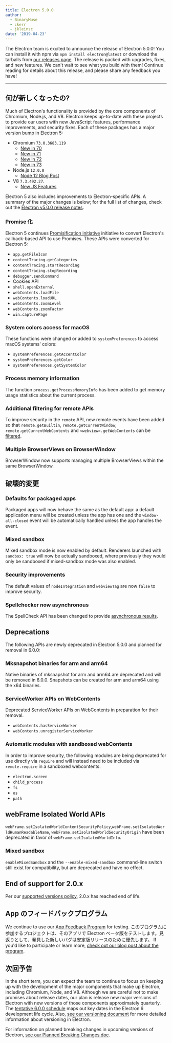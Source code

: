```yaml
---
title: Electron 5.0.0
author:
  - BinaryMuse
  - ckerr
  - jkleinsc
date: '2019-04-23'
---
```


The Electron team is excited to announce the release of Electron 5.0.0! You can install it with npm via `npm install electron@latest` or download the tarballs from [our releases page](https://github.com/electron/electron/releases/tag/v5.0.0). The release is packed with upgrades, fixes, and new features. We can't wait to see what you build with them! Continue reading for details about this release, and please share any feedback you have!

---

## 何が新しくなったの?

Much of Electron's functionality is provided by the core components of Chromium, Node.js, and V8. Electron keeps up-to-date with these projects to provide our users with new JavaScript features, performance improvements, and security fixes. Each of these packages has a major version bump in Electron 5:

- Chromium `73.0.3683.119`
  - [New in 70](https://developers.google.com/web/updates/2018/10/nic70)
  - [New in 71](https://developers.google.com/web/updates/2018/12/nic71)
  - [New in 72](https://developers.google.com/web/updates/2019/01/nic72)
  - [New in 73](https://developers.google.com/web/updates/2019/03/nic73)
- Node.js `12.0.0`
  - [Node 12 Blog Post](https://nodejs.org/en/blog/release/v12.0.0/)
- V8 `7.3.492.27`.
  - [New JS Features](https://twitter.com/mathias/status/1120700101637353473)

Electron 5 also includes improvements to Electron-specific APIs. A summary of the major changes is below; for the full list of changes, check out the [Electron v5.0.0 release notes](https://github.com/electron/electron/releases/tag/v5.0.0).

### Promise 化

Electron 5 continues [Promisification initiative](https://github.com/electron/electron/blob/5-0-x/docs/api/promisification.md) initiative to convert Electron's callback-based API to use Promises. These APIs were converted for Electron 5:
* `app.getFileIcon`
* `contentTracing.getCategories`
* `contentTracing.startRecording`
* `contentTracing.stopRecording`
* `debugger.sendCommand`
* Cookies API
* `shell.openExternal`
* `webContents.loadFile`
* `webContents.loadURL`
* `webContents.zoomLevel`
* `webContents.zoomFactor`
* `win.capturePage`

### System colors access for macOS

These functions were changed or added to `systemPreferences` to access macOS systems' colors:
* `systemPreferences.getAccentColor`
* `systemPreferences.getColor`
* `systemPreferences.getSystemColor`

### Process memory information

The function `process.getProcessMemoryInfo` has been added to get memory usage statistics about the current process.

### Additional filtering for remote APIs

To improve security in the `remote` API, new remote events have been added so that `remote.getBuiltin`, `remote.getCurrentWindow`, `remote.getCurrentWebContents` and `<webview>.getWebContents` can be [filtered](https://github.com/electron/electron/blob/master/docs/tutorial/security.md#13-disable-or-limit-creation-of-new-windows).

### Multiple BrowserViews on BrowserWindow

BrowserWindow now supports managing multiple BrowserViews within the same BrowserWindow.

## 破壊的変更

### Defaults for packaged apps

Packaged apps will now behave the same as the default app: a default application menu will be created unless the app has one and the `window-all-closed` event will be automatically handled unless the app handles the event.

### Mixed sandbox

Mixed sandbox mode is now enabled by default. Renderers launched with `sandbox: true` will now be actually sandboxed, where previously they would only be sandboxed if mixed-sandbox mode was also enabled.

### Security improvements
The default values of `nodeIntegration` and `webviewTag` are now `false` to improve security.

### Spellchecker now asynchronous

The SpellCheck API has been changed to provide [asynchronous results](https://github.com/electron/electron/blob/5-0-x/docs/api/web-frame.md#webframesetspellcheckproviderlanguage-provider).

## Deprecations

The following APIs are newly deprecated in Electron 5.0.0 and planned for removal in 6.0.0:

### Mksnapshot binaries for arm and arm64
Native binaries of mksnapshot for arm and arm64 are deprecated and will be removed in 6.0.0. Snapshots can be created for arm and arm64 using the x64 binaries.

### ServiceWorker APIs on WebContents
Deprecated ServiceWorker APIs on WebContents in preparation for their removal.
* `webContents.hasServiceWorker`
* `webContents.unregisterServiceWorker`

### Automatic modules with sandboxed webContents
In order to improve security, the following modules are being deprecated for use directly via `require` and will instead need to be included via `remote.require` in a sandboxed webcontents:
* `electron.screen`
* `child_process`
* `fs`
* `os`
* `path`

## webFrame Isolated World APIs
`webFrame.setIsolatedWorldContentSecurityPolicy`,`webFrame.setIsolatedWorldHumanReadableName`, `webFrame.setIsolatedWorldSecurityOrigin` have been deprecated in favor of `webFrame.setIsolatedWorldInfo`.

### Mixed sandbox
`enableMixedSandbox` and the `--enable-mixed-sandbox` command-line switch still exist for compatibility, but are deprecated and have no effect.

## End of support for 2.0.x

Per our [supported versions policy](https://electronjs.org/docs/tutorial/support#supported-versions), 2.0.x has reached end of life.

## App のフィードバックプログラム

We continue to use our [App Feedback Program](https://electronjs.org/blog/app-feedback-program) for testing. このプログラムに参加するプロジェクトは、そのアプリで Electron ベータ版をテストします。見返りとして、発見した新しいバグは安定版リリースのために優先します。 If you'd like to participate or learn more, [check out our blog post about the program](https://electronjs.org/blog/app-feedback-program).

## 次回予告

In the short term, you can expect the team to continue to focus on keeping up with the development of the major components that make up Electron, including Chromium, Node, and V8. Although we are careful not to make promises about release dates, our plan is release new major versions of Electron with new versions of those components approximately quarterly. The [tentative 6.0.0 schedule](https://electronjs.org/docs/tutorial/electron-timelines#600-release-schedule) maps out key dates in the Electron 6 development life cycle. Also, [see our versioning document](https://electronjs.org/docs/tutorial/electron-versioning) for more detailed information about versioning in Electron.

For information on planned breaking changes in upcoming versions of Electron, [see our Planned Breaking Changes doc](https://github.com/electron/electron/blob/master/docs/api/breaking-changes.md).

